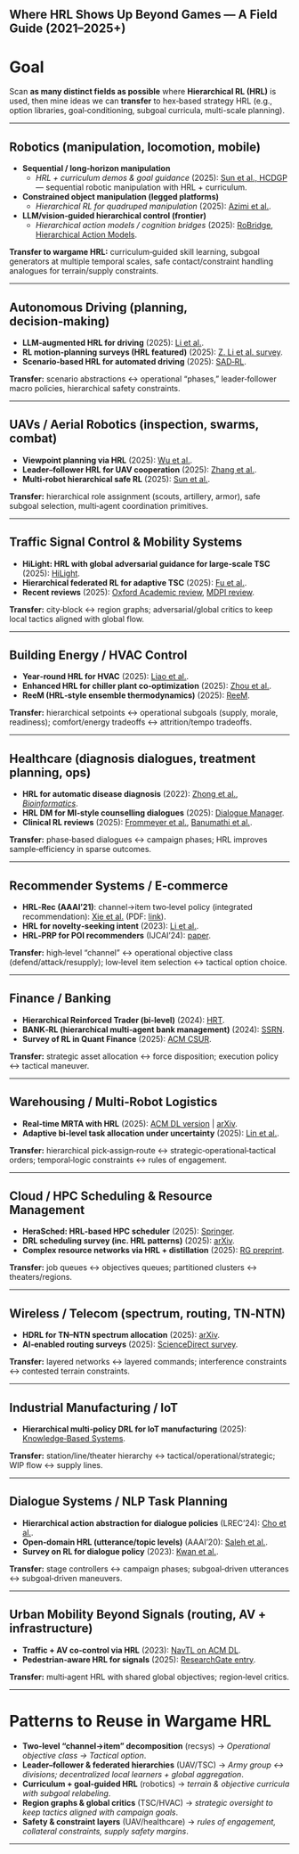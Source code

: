 ## Where HRL Shows Up Beyond Games — A Field Guide (2021–2025+)

# Goal
Scan **as many distinct fields as possible** where **Hierarchical RL (HRL)** is used, then mine ideas we can **transfer** to hex‑based strategy HRL (e.g., option libraries, goal‑conditioning, subgoal curricula, multi-scale planning).

---

## Robotics (manipulation, locomotion, mobile)
- **Sequential / long‑horizon manipulation**
  - *HRL + curriculum demos & goal guidance* (2025): [Sun et al., HCDGP](https://www.sciencedirect.com/science/article/abs/pii/S0952197625008668) — sequential robotic manipulation with HRL + curriculum.  
- **Constrained object manipulation (legged platforms)**
  - *Hierarchical RL for quadruped manipulation* (2025): [Azimi et al.](https://pmc.ncbi.nlm.nih.gov/articles/PMC11902496/).  
- **LLM/vision‑guided hierarchical control (frontier)**
  - *Hierarchical action models / cognition bridges* (2025): [RoBridge](https://arxiv.org/html/2505.01709v3), [Hierarchical Action Models](https://arxiv.org/html/2502.05485v3).

**Transfer to wargame HRL:** curriculum‑guided skill learning, subgoal generators at multiple temporal scales, safe contact/constraint handling analogues for terrain/supply constraints.

---

## Autonomous Driving (planning, decision‑making)
- **LLM‑augmented HRL for driving** (2025): [Li et al.](https://www.sciencedirect.com/science/article/abs/pii/S0957417425023541).  
- **RL motion‑planning surveys (HRL featured)** (2025): [Z. Li et al. survey](https://arxiv.org/pdf/2503.23650).  
- **Scenario‑based HRL for automated driving** (2025): [SAD‑RL](https://www.researchgate.net/publication/393183392_Scenario-Based_Hierarchical_Reinforcement_Learning_for_Automated_Driving_Decision_Making).

**Transfer:** scenario abstractions ↔ operational “phases,” leader‑follower macro policies, hierarchical safety constraints.

---

## UAVs / Aerial Robotics (inspection, swarms, combat)
- **Viewpoint planning via HRL** (2025): [Wu et al.](https://www.mdpi.com/2504-446X/9/5/352).  
- **Leader–follower HRL for UAV cooperation** (2025): [Zhang et al.](https://arxiv.org/html/2501.13132v1).  
- **Multi‑robot hierarchical safe RL** (2025): [Sun et al.](https://www.nature.com/articles/s41598-025-89285-6).

**Transfer:** hierarchical role assignment (scouts, artillery, armor), safe subgoal selection, multi‑agent coordination primitives.

---

## Traffic Signal Control & Mobility Systems
- **HiLight: HRL with global adversarial guidance for large‑scale TSC** (2025): [HiLight](https://arxiv.org/html/2506.14391v1).  
- **Hierarchical federated RL for adaptive TSC** (2025): [Fu et al.](https://arxiv.org/pdf/2504.05553).  
- **Recent reviews** (2025): [Oxford Academic review](https://academic.oup.com/iti/article/8125227), [MDPI review](https://www.mdpi.com/2412-3811/10/5/114).

**Transfer:** city‑block ↔ region graphs; adversarial/global critics to keep local tactics aligned with global flow.

---

## Building Energy / HVAC Control
- **Year‑round HRL for HVAC** (2025): [Liao et al.](https://www.sciencedirect.com/science/article/abs/pii/S030626192500546X).  
- **Enhanced HRL for chiller plant co‑optimization** (2025): [Zhou et al.](https://www.sciencedirect.com/science/article/abs/pii/S2352710225009003).  
- **ReeM (HRL‑style ensemble thermodynamics)** (2025): [ReeM](https://arxiv.org/html/2505.02439v1).

**Transfer:** hierarchical setpoints ↔ operational subgoals (supply, morale, readiness); comfort/energy tradeoffs ↔ attrition/tempo tradeoffs.

---

## Healthcare (diagnosis dialogues, treatment planning, ops)
- **HRL for automatic disease diagnosis** (2022): [Zhong et al., *Bioinformatics*](https://academic.oup.com/bioinformatics/article/38/16/3995/6625731).  
- **HRL DM for MI‑style counselling dialogues** (2025): [Dialogue Manager](https://arxiv.org/html/2506.19652v1).  
- **Clinical RL reviews** (2025): [Frommeyer et al.](https://pmc.ncbi.nlm.nih.gov/articles/PMC12295150/), [Banumathi et al.](https://pmc.ncbi.nlm.nih.gov/articles/PMC12096033/).

**Transfer:** phase‑based dialogues ↔ campaign phases; HRL improves sample‑efficiency in sparse outcomes.

---

## Recommender Systems / E‑commerce
- **HRL‑Rec (AAAI’21)**: channel→item two‑level policy (integrated recommendation): [Xie et al.](https://ojs.aaai.org/index.php/AAAI/article/view/16580) (PDF: [link](https://cdn.aaai.org/ojs/16580/16580-13-20074-1-2-20210518.pdf)).  
- **HRL for novelty‑seeking intent** (2023): [Li et al.](https://arxiv.org/abs/2306.01476).  
- **HRL‑PRP for POI recommenders** (IJCAI’24): [paper](https://www.ijcai.org/proceedings/2024/272).

**Transfer:** high‑level “channel” ↔ operational objective class (defend/attack/resupply); low‑level item selection ↔ tactical option choice.

---

## Finance / Banking
- **Hierarchical Reinforced Trader (bi‑level)** (2024): [HRT](https://arxiv.org/html/2410.14927v1).  
- **BANK‑RL (hierarchical multi‑agent bank management)** (2024): [SSRN](https://papers.ssrn.com/sol3/Delivery.cfm/5071840.pdf?abstractid=5071840&mirid=1).  
- **Survey of RL in Quant Finance** (2025): [ACM CSUR](https://dl.acm.org/doi/10.1145/3733714).

**Transfer:** strategic asset allocation ↔ force disposition; execution policy ↔ tactical maneuver.

---

## Warehousing / Multi‑Robot Logistics
- **Real‑time MRTA with HRL** (2025): [ACM DL version](https://dl.acm.org/doi/pdf/10.5555/3709347.3743793) | [arXiv](https://arxiv.org/html/2502.16079v1).  
- **Adaptive bi‑level task allocation under uncertainty** (2025): [Lin et al.](https://arxiv.org/pdf/2502.10062).

**Transfer:** hierarchical pick‑assign‑route ↔ strategic‑operational‑tactical orders; temporal‑logic constraints ↔ rules of engagement.

---

## Cloud / HPC Scheduling & Resource Management
- **HeraSched: HRL‑based HPC scheduler** (2025): [Springer](https://link.springer.com/article/10.1007/s11227-025-07396-3).  
- **DRL scheduling survey (inc. HRL patterns)** (2025): [arXiv](https://arxiv.org/pdf/2501.01007).  
- **Complex resource networks via HRL + distillation** (2025): [RG preprint](https://www.researchgate.net/publication/393117905_Hierarchical_Reinforcement_Learning_with_Self-Distillation_for_Resource_Scheduling_in_Complex_Resource_Networks).

**Transfer:** job queues ↔ objectives queues; partitioned clusters ↔ theaters/regions.

---

## Wireless / Telecom (spectrum, routing, TN‑NTN)
- **HDRL for TN–NTN spectrum allocation** (2025): [arXiv](https://arxiv.org/html/2501.09212v1).  
- **AI‑enabled routing surveys** (2025): [ScienceDirect survey](https://www.sciencedirect.com/science/article/pii/S111001682500122X).  

**Transfer:** layered networks ↔ layered commands; interference constraints ↔ contested terrain constraints.

---

## Industrial Manufacturing / IoT
- **Hierarchical multi‑policy DRL for IoT manufacturing** (2025): [Knowledge‑Based Systems](https://www.sciencedirect.com/science/article/abs/pii/S0278612525000809).  

**Transfer:** station/line/theater hierarchy ↔ tactical/operational/strategic; WIP flow ↔ supply lines.

---

## Dialogue Systems / NLP Task Planning
- **Hierarchical action abstraction for dialogue policies** (LREC’24): [Cho et al.](https://aclanthology.org/2024.lrec-main.408.pdf).  
- **Open‑domain HRL (utterance/topic levels)** (AAAI’20): [Saleh et al.](https://aaai.org/ojs/index.php/AAAI/article/view/6400).  
- **Survey on RL for dialogue policy** (2023): [Kwan et al.](https://link.springer.com/article/10.1007/s11633-022-1347-y).

**Transfer:** stage controllers ↔ campaign phases; subgoal‑driven utterances ↔ subgoal‑driven maneuvers.

---

## Urban Mobility Beyond Signals (routing, AV + infrastructure)
- **Traffic + AV co‑control via HRL** (2023): [NavTL on ACM DL](https://dl.acm.org/doi/10.1145/3580305.3599839).  
- **Pedestrian‑aware HRL for signals** (2025): [ResearchGate entry](https://www.researchgate.net/publication/388758236_Traffic_signal_optimization_using_hierarchical_reinforcement_learning_incorporating_pedestrian_dynamics_and_flashing_light_mode).

**Transfer:** multi‑agent HRL with shared global objectives; region‑level critics.

---

# Patterns to Reuse in Wargame HRL
- **Two‑level “channel→item” decomposition** (recsys) → *Operational objective class → Tactical option*.  
- **Leader–follower & federated hierarchies** (UAV/TSC) → *Army group ↔ divisions; decentralized local learners + global aggregation*.  
- **Curriculum + goal‑guided HRL** (robotics) → *terrain & objective curricula with subgoal relabeling*.  
- **Region graphs & global critics** (TSC/HVAC) → *strategic oversight to keep tactics aligned with campaign goals*.  
- **Safety & constraint layers** (UAV/healthcare) → *rules of engagement, collateral constraints, supply safety margins*.

---

